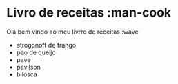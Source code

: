 # Livro de receitas :man-cook

Olá bem vindo ao meu livrro de receitas :wave
* strogonoff de frango
* pao de queijo
* pave
* pavilson
* bilosca

